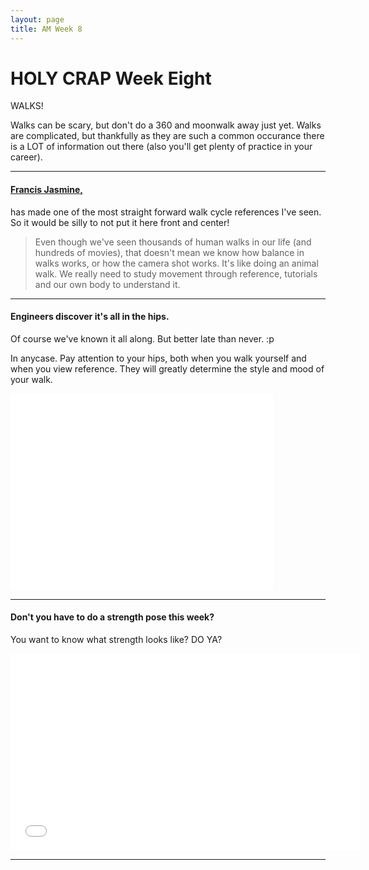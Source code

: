 ```yaml
---
layout: page
title: AM Week 8
---
```


# HOLY CRAP Week Eight

WALKS!

Walks can be scary, but don't do a 360 and moonwalk away just yet. Walks are complicated, but thankfully as they are such a common occurance there is a LOT of information out there (also you'll get plenty of practice in your career).

----

#### [Francis Jasmine,](http://www.fjasmin.net/walk_cycle_tutorial/index.html#d23)

has made one of the most straight forward walk cycle references I've seen. So it would be silly to not put it here front and center!

 >Even though we've seen thousands of human walks in our life (and hundreds of movies), that doesn't mean we know how balance in walks works, or how the camera shot works. It's like doing an animal walk. We really need to study movement through reference, tutorials and our own body to understand it.

----

#### Engineers discover it's all in the hips.

Of course we've known it all along. But better late than never. :p

In anycase. Pay attention to your hips, both when you walk yourself and when you view reference. They will greatly determine the style and mood of your walk.

<div class="js-video [vimeo, widescreen]"><iframe width="420" height="315" src="//www.youtube-nocookie.com/embed/vvWSwYeDBkY?rel=0" frameborder="0" allowfullscreen></iframe></div>

----

#### Don't you have to do a strength pose this week?

 You want to know what strength looks like? DO YA?

<div class="js-video [vimeo, widescreen]"><iframe width="560" height="315" src="//www.youtube-nocookie.com/embed/65PqQCaJTeM?rel=0" frameborder="0" allowfullscreen></iframe></div>

----